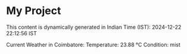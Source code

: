 # My Project

This content is dynamically generated in Indian Time (IST): 2024-12-22 22:12:56 IST


Current Weather in Coimbatore:
Temperature: 23.88 °C
Condition: mist
